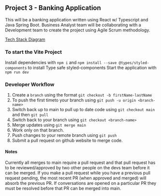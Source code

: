 ## Project 3 - Banking Application

This will be a banking application written using React w/ Typescript and Java Spring Boot. Business Analyst team will be collaborating with a Development team to create the project using Agile Scrum methodology.

[Tech Stack Diagram](https://docs.google.com/drawings/d/1wvP-Bj_BG0tvGTpS8vzAytTrb7zjpj1JeiU4IXNwv9M/edit)

### To start the Vite Project

Install dependencies with `npm i` and `npm install --save @types/styled-components` to install Type safe styled-components
Start the application with `npm run dev`

### Developer Workflow

1. Create a `branch` using the format `git checkout -b firstName-lastName`
2. To push the first timeto your branch using `git push -u origin <branch-name>`
3. Switch back up to main to pull up to date code using `git checkout main` and then `git pull`
4. Switch back to your branch using `git checkout <branch-name>`
5. Merge updates using `git merge main`
6. Work only on that branch.
7. Push changes to your remote branch using `git push`
8. Submit a pull request on github website to merge code.

#### Notes

Currently all merges to main require a pull request and that pull request has to be reviewed/approved by two other people on the devs team before it can be merged. If you make a pull request while you have a previous pull request pending, the most recent PR (when approved and merged) will absorb the previous PR. If conversations are opened on a particular PR they must be resolved before that PR can be merged into main.
